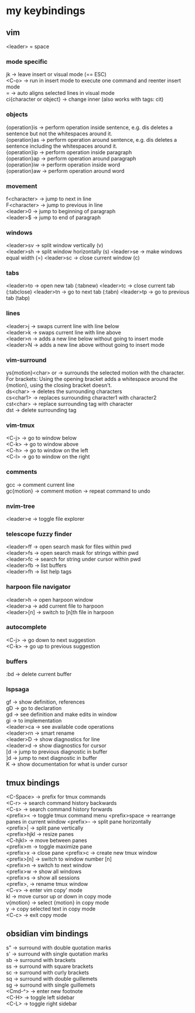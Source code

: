 # my keybindings
## vim

\<leader> = space  

### mode specific

jk → leave insert or visual mode (== ESC)  
\<C-o> → run in insert mode to execute one command and reenter insert mode  
= → auto aligns selected lines in visual mode  
ci{character or object} → change inner (also works with tags: cit)

### objects

{operation}is → perform operation inside sentence, e.g. dis deletes a sentence but not the whitespaces around it.  
{operation}as → perform operation around sentence, e.g. dis deletes a sentence including the whitespaces around it.  
{operation}ip → perform operation inside paragraph  
{operation}ap → perform operation around paragraph  
{operation}iw → perform operation inside word  
{operation}aw → perform operation around word  


### movement

f\<character> → jump to next <character> in line  
F\<character> → jump to previous <character> in line  
\<leader>0 → jump to beginning of paragraph  
\<leader>$ → jump to end of paragraph  

### windows

\<leader>sv → split window vertically (<C-w>v)  
\<leader>sh → split window horizontally (<C-w>s) 
\<leader>se → make windows equal width (<C-w>=) 
\<leader>sc → close current window (<C-w>c) 

### tabs

\<leader>to → open new tab  (:tabnew)
\<leader>tc → close current tab  (:tabclose)
\<leader>tn → go to next tab  (:tabn)
\<leader>tp → go to previous tab (tabp) 

### lines

\<leader>j → swaps current line with line below  
\<leader>k → swaps current line with line above  
\<leader>n → adds a new line below without going to insert mode  
\<leader>N → adds a new line above without going to insert mode  

### vim-surround

ys{motion}\<char> or <tag> → surrounds the selected motion with the character. For brackets: Using the opening bracket adds a whitespace around the {motion}, using the closing bracket doesn't.  
ds\<char> → deletes the surrounding characters  
cs\<char1><char2> → replaces surrounding character1 with character2  
cst\<char> → replace surrounding tag with character  
dst → delete surrounding tag  

### vim-tmux

\<C-j> → go to window below  
\<C-k> → go to window above  
\<C-h> → go to window on the left  
\<C-l> → go to window on the right  

### comments

gcc → comment current line  
gc{motion} → comment motion → repeat command to undo  

### nvim-tree

\<leader>e → toggle file explorer  

### telescope fuzzy finder

\<leader>ff → open search mask for files within pwd  
\<leader>fs → open search mask for strings within pwd  
\<leader>fc → search for string under cursor within pwd  
\<leader>fb → list buffers  
\<leader>fh → list help tags  

### harpoon file navigator

\<leader>h → open harpoon window  
\<leader>a → add current file to harpoon  
\<leader>[n] → switch to [n]th file in harpoon  

### autocomplete

\<C-j> → go down to next suggestion  
\<C-k> → go up to previous suggestion  

### buffers

:bd → delete current buffer  

### lspsaga

gf → show definition, references  
gD → go to declaration  
gd → see definition and make edits in window  
gi → to implementation  
\<leader>ca → see available code operations  
\<leader>rn → smart rename  
\<leader>D → show  diagnostics for line  
\<leader>d → show diagnostics for cursor  
[d → jump to previous diagnostic in buffer  
]d → jump to next diagnostic in buffer  
K → show documentation for what is under cursor  

## tmux bindings

\<C-Space> → prefix for tmux commands  
\<C-r> → search command history backwards  
\<C-s> → search command history forwards  
\<prefix>< → toggle tmux command menu 
\<prefix>space → rearrange panes in current window
\<prefix>- → split pane horizontally  
\<prefix>| → split pane vertically  
\<prefix>hjkl → resize panes  
\<C-hjkl> → move between panes  
\<prefix>m → toggle maximize pane  
\<prefix>x → close pane 
\<prefix>c → create new tmux window  
\<prefix>[n] → switch to window number [n]  
\<prefix>n → switch to next window  
\<prefix>w → show all windows  
\<prefix>s → show all sessions  
\<prefix>, → rename tmux window  
\<C-v> → enter vim copy' mode  
    kl → move cursor up or down in copy mode  
    v{motion} → select {motion} in copy mode  
    y → copy selected text in copy mode  
    \<C-c> → exit copy mode  

## obsidian vim bindings

s" → surround with double quotation marks  
s' → surround with single quotation marks  
sb → surround with brackets  
ss → surround with square brackets  
sc → surround with curly brackets  
sq → surround with double guillemets  
sg → surround with single guillemets  
\<Cmd-^> → enter new footnote  
\<C-H> → toggle left sidebar  
\<C-L> → toggle right sidebar  
